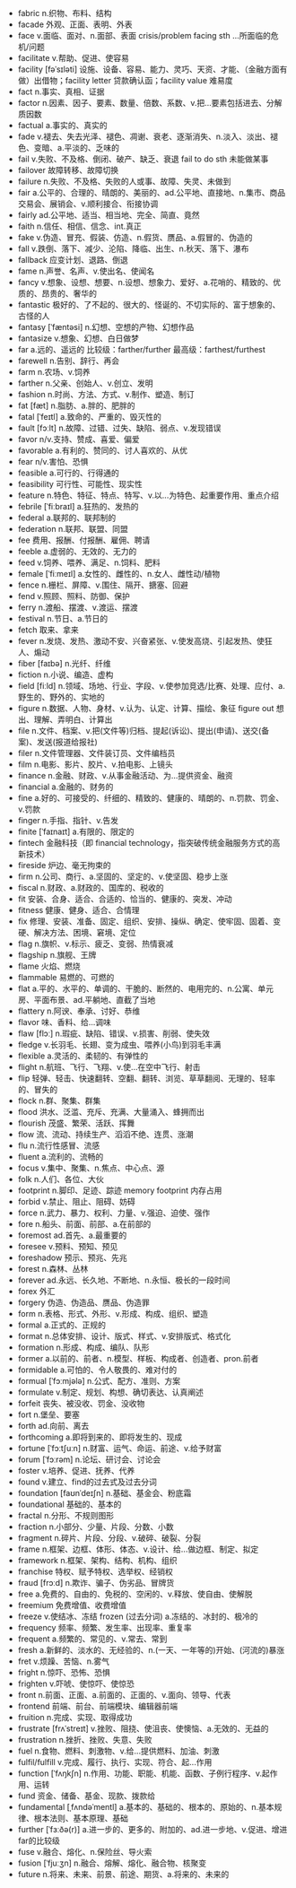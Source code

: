 - fabric n.织物、布料、结构
- facade 外观、正面、表明、外表
- face v.面临、面对、n.面部、表面 crisis/problem facing sth ...所面临的危机/问题
- facilitate v.帮助、促进、使容易
- facility [fəˈsɪləti] 设施、设备、容易、能力、灵巧、天资、才能、（金融方面有做）出借物；facility letter 贷款确认函；facility value 难易度
- fact n.事实、真相、证据
- factor n.因素、因子、要素、数量、倍数、系数、v.把...要素包括进去、分解质因数
- factual a.事实的、真实的
- fade v.褪去、失去光泽、褪色、凋谢、衰老、逐渐消失、n.淡入、淡出、褪色、变暗、a.平淡的、乏味的
- fail v.失败、不及格、倒闭、破产、缺乏、衰退   fail to do sth 未能做某事
- failover 故障转移、故障切换
- failure n.失败、不及格、失败的人或事、故障、失灵、未做到
- fair a.公平的、合理的、晴朗的、美丽的、ad.公平地、直接地、n.集市、商品交易会、展销会、v.顺利接合、衔接协调
- fairly ad.公平地、适当、相当地、完全、简直、竟然
- faith n.信任、相信、信念、int.真正
- fake v.伪造、冒充、假装、仿造、n.假货、赝品、a.假冒的、伪造的
- fall v.跌倒、落下、减少、沦陷、降临、出生、n.秋天、落下、瀑布
- fallback 应变计划、退路、倒退
- fame n.声誉、名声、v.使出名、使闻名
- fancy v.想象、设想、想要、n.设想、想象力、爱好、a.花哨的、精致的、优质的、昂贵的、奢华的
- fantastic 极好的、了不起的、很大的、怪诞的、不切实际的、富于想象的、古怪的人
- fantasy [ˈfæntəsi] n.幻想、空想的产物、幻想作品
- fantasize v.想象、幻想、白日做梦
- far a.远的、遥远的  比较级：farther/further  最高级：farthest/furthest
- farewell n.告别、辞行、再会
- farm n.农场、v.饲养
- farther n.父亲、创始人、v.创立、发明
- fashion n.时尚、方法、方式、v.制作、塑造、制订
- fat [fæt] n.脂肪、a.胖的、肥胖的
- fatal [ˈfeɪtl] a.致命的、严重的、毁灭性的
- fault [fɔːlt] n.故障、过错、过失、缺陷、弱点、v.发现错误
- favor n/v.支持、赞成、喜爱、偏爱
- favorable a.有利的、赞同的、讨人喜欢的、从优
- fear n/v.害怕、恐惧
- feasible a.可行的、行得通的
- feasibility 可行性、可能性、现实性
- feature n.特色、特征、特点、特写、v.以...为特色、起重要作用、重点介绍
- febrile [ˈfiːbraɪl] a.狂热的、发热的
- federal a.联邦的、联邦制的
- federation n.联邦、联盟、同盟 
- fee 费用、报酬、付报酬、雇佣、聘请
- feeble a.虚弱的、无效的、无力的
- feed v.饲养、喂养、满足、n.饲料、肥料
- female [ˈfiːmeɪl] a.女性的、雌性的、n.女人、雌性动/植物
- fence n.栅栏、屏障、v.围住、隔开、搪塞、回避
- fend v.照顾、照料、防御、保护
- ferry n.渡船、摆渡、v.渡运、摆渡
- festival n.节日、a.节日的
- fetch 取来、拿来
- fever n.发烧、发热、激动不安、兴奋紧张、v.使发高烧、引起发热、使狂人、煽动
- fiber [faɪbə] n.光纤、纤维
- fiction n.小说、编造、虚构
- field [fiːld] n.领域、场地、行业、字段、v.使参加竞选/比赛、处理、应付、a.野生的、野外的、实地的
- figure n.数据、人物、身材、v.认为、认定、计算、描绘、象征  figure out 想出、理解、弄明白、计算出
- file n.文件、档案、v.把(文件等)归档、提起(诉讼)、提出(申请)、送交(备案)、发送(报道给报社)
- filer n.文件管理器、文件装订员、文件编档员
- film n.电影、影片、胶片、v.拍电影、上镜头
- finance n.金融、财政、v.从事金融活动、为...提供资金、融资
- financial a.金融的、财务的
- fine a.好的、可接受的、纤细的、精致的、健康的、晴朗的、n.罚款、罚金、v.罚款
- finger n.手指、指针、v.告发
- finite [ˈfaɪnaɪt] a.有限的、限定的
- fintech 金融科技（即 financial technology，指突破传统金融服务方式的高新技术）
- fireside 炉边、毫无拘束的
- firm n.公司、商行、a.坚固的、坚定的、v.使坚固、稳步上涨
- fiscal n.财政、a.财政的、国库的、税收的
- fit 安装、合身、适合、合适的、恰当的、健康的、突发、冲动
- fitness 健康、健身、适合、合情理
- fix 修理、安装、准备、固定、组织、安排、操纵、确定、使牢固、固着、变硬、解决方法、困境、窘境、定位
- flag n.旗帜、v.标示、疲乏、变弱、热情衰减
- flagship n.旗舰、王牌
- flame 火焰、燃烧
- flammable 易燃的、可燃的
- flat a.平的、水平的、单调的、干脆的、断然的、电用完的、n.公寓、单元房、平面布景、ad.平躺地、直截了当地
- flattery n.阿谀、奉承、讨好、恭维
- flavor 味、香料、给...调味
- flaw [flɔː] n.瑕疵、缺陷、错误、v.损害、削弱、使失效
- fledge v.长羽毛、长翅、变为成虫、喂养(小鸟)到羽毛丰满
- flexible a.灵活的、柔韧的、有弹性的
- flight n.航班、飞行、飞翔、v.使...在空中飞行、射击
- flip 轻弹、轻击、快速翻转、空翻、翻转、浏览、草草翻阅、无理的、轻率的、冒失的
- flock n.群、聚集、群集
- flood 洪水、泛滥、充斥、充满、大量涌入、蜂拥而出
- flourish 茂盛、繁荣、活跃、挥舞
- flow 流、流动、持续生产、滔滔不绝、连贯、涨潮
- flu n.流行性感冒、流感
- fluent a.流利的、流畅的
- focus v.集中、聚集、n.焦点、中心点、源
- folk n.人们、各位、大伙
- footprint n.脚印、足迹、踪迹 memory footprint 内存占用
- forbid v.禁止、阻止、阻碍、妨碍
- force n.武力、暴力、权利、力量、v.强迫、迫使、强作
- fore n.船头、前面、前部、a.在前部的
- foremost ad.首先、a.最重要的
- foresee v.预料、预知、预见
- foreshadow 预示、预兆、先兆
- forest n.森林、丛林
- forever ad.永远、长久地、不断地、n.永恒、极长的一段时间
- forex 外汇
- forgery 伪造、伪造品、赝品、伪造罪
- form n.表格、形式、外形、v.形成、构成、组织、塑造
- formal a.正式的、正规的
- format n.总体安排、设计、版式、样式、v.安排版式、格式化
- formation n.形成、构成、编队、队形
- former a.以前的、前者、n.模型、样板、构成者、创造者、pron.前者
- formidable a.可怕的、令人敬畏的、难对付的
- formual [ˈfɔːmjələ] n.公式、配方、准则、方案
- formulate v.制定、规划、构想、确切表达、认真阐述
- forfeit 丧失、被没收、罚金、没收物
- fort n.堡垒、要塞
- forth ad.向前、离去
- forthcoming a.即将到来的、即将发生的、现成
- fortune [ˈfɔːtʃuːn] n.财富、运气、命运、前途、v.给予财富
- forum [ˈfɔːrəm] n.论坛、研讨会、讨论会
- foster v.培养、促进、抚养、代养
- found v.建立、find的过去式及过去分词
- foundation [faʊnˈdeɪʃn] n.基础、基金会、粉底霜
- foundational 基础的、基本的
- fractal n.分形、不规则图形
- fraction n.小部分、少量、片段、分数、小数
- fragment n.碎片、片段、分段、v.破碎、破裂、分裂
- frame n.框架、边框、体形、体态、v.设计、给...做边框、制定、拟定
- framework n.框架、架构、结构、机构、组织
- franchise 特权、赋予特权、选举权、经销权
- fraud [frɔːd] n.欺诈、骗子、伪劣品、冒牌货
- free a.免费的、自由的、免税的、空闲的、v.释放、使自由、使解脱
- freemium 免费增值、收费增值
- freeze v.使结冰、冻结  frozen (过去分词) a.冻结的、冰封的、极冷的
- frequency 频率、频繁、发生率、出现率、重复率
- frequent a.频繁的、常见的、v.常去、常到
- fresh a.新鲜的、淡水的、无经验的、n.(一天、一年等的)开始、(河流的)暴涨
- fret v.烦躁、苦恼、n.雾气
- fright n.惊吓、恐怖、恐惧
- frighten v.吓唬、使惊吓、使惊恐
- front n.前面、正面、a.前面的、正面的、v.面向、领导、代表
- frontend 前端、前台、前端模块、编辑器前端
- fruition n.完成、实现、取得成功
- frustrate [frʌˈstreɪt] v.挫败、阻挠、使沮丧、使懊恼、a.无效的、无益的
- frustration n.挫折、挫败、失意、失败
- fuel n.食物、燃料、刺激物、v.给...提供燃料、加油、刺激
- fulfil/fulfill v.完成、履行、执行、实现、符合、起...作用
- function [ˈfʌŋkʃn] n.作用、功能、职能、机能、函数、子例行程序、v.起作用、运转
- fund 资金、储备、基金、现款、拨款给
- fundamental [ˌfʌndəˈmentl] a.基本的、基础的、根本的、原始的、n.基本规律、根本法则、基本原理、基础
- further [ˈfɜːðə(r)] a.进一步的、更多的、附加的、ad.进一步地、v.促进、增进 far的比较级
- fuse v.融合、熔化、n.保险丝、导火索
- fusion [ˈfjuːʒn] n.融合、熔解、熔化、融合物、核聚变
- future n.将来、未来、前景、前途、期货、a.将来的、未来的